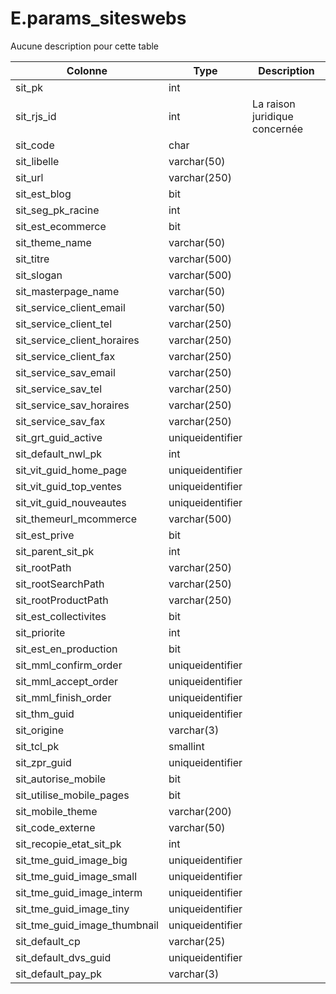 # E.params_siteswebs

Aucune description pour cette table

Colonne|Type|Description
---|---|---
sit_pk|int|
sit_rjs_id|int|La raison juridique concernée 
sit_code|char|
sit_libelle|varchar(50)|
sit_url|varchar(250)|
sit_est_blog|bit|
sit_seg_pk_racine|int|
sit_est_ecommerce|bit|
sit_theme_name|varchar(50)|
sit_titre|varchar(500)|
sit_slogan|varchar(500)|
sit_masterpage_name|varchar(50)|
sit_service_client_email|varchar(50)|
sit_service_client_tel|varchar(250)|
sit_service_client_horaires|varchar(250)|
sit_service_client_fax|varchar(250)|
sit_service_sav_email|varchar(250)|
sit_service_sav_tel|varchar(250)|
sit_service_sav_horaires|varchar(250)|
sit_service_sav_fax|varchar(250)|
sit_grt_guid_active|uniqueidentifier|
sit_default_nwl_pk|int|
sit_vit_guid_home_page|uniqueidentifier|
sit_vit_guid_top_ventes|uniqueidentifier|
sit_vit_guid_nouveautes|uniqueidentifier|
sit_themeurl_mcommerce|varchar(500)|
sit_est_prive|bit|
sit_parent_sit_pk|int|
sit_rootPath|varchar(250)|
sit_rootSearchPath|varchar(250)|
sit_rootProductPath|varchar(250)|
sit_est_collectivites|bit|
sit_priorite|int|
sit_est_en_production|bit|
sit_mml_confirm_order|uniqueidentifier|
sit_mml_accept_order|uniqueidentifier|
sit_mml_finish_order|uniqueidentifier|
sit_thm_guid|uniqueidentifier|
sit_origine|varchar(3)|
sit_tcl_pk|smallint|
sit_zpr_guid|uniqueidentifier|
sit_autorise_mobile|bit|
sit_utilise_mobile_pages|bit|
sit_mobile_theme|varchar(200)|
sit_code_externe|varchar(50)|
sit_recopie_etat_sit_pk|int|
sit_tme_guid_image_big|uniqueidentifier|
sit_tme_guid_image_small|uniqueidentifier|
sit_tme_guid_image_interm|uniqueidentifier|
sit_tme_guid_image_tiny|uniqueidentifier|
sit_tme_guid_image_thumbnail|uniqueidentifier|
sit_default_cp|varchar(25)|
sit_default_dvs_guid|uniqueidentifier|
sit_default_pay_pk|varchar(3)|
